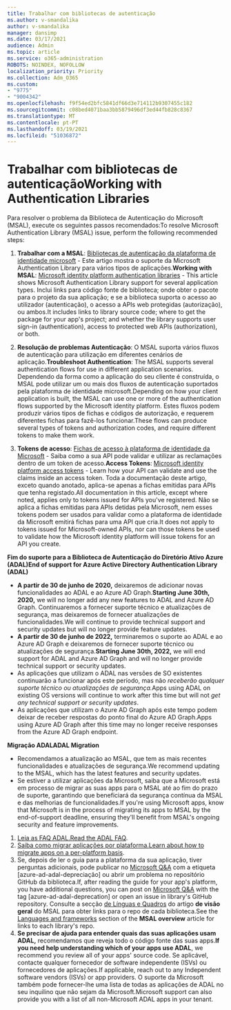 ```yaml
---
title: Trabalhar com bibliotecas de autenticação
ms.author: v-smandalika
author: v-smandalika
manager: dansimp
ms.date: 03/17/2021
audience: Admin
ms.topic: article
ms.service: o365-administration
ROBOTS: NOINDEX, NOFOLLOW
localization_priority: Priority
ms.collection: Adm_O365
ms.custom:
- "9775"
- "9004342"
ms.openlocfilehash: f9f54ed2bfc5841df66d3e714112b9307455c182
ms.sourcegitcommit: c08bed4071baa3bb5879496df3ed44fb828c8367
ms.translationtype: MT
ms.contentlocale: pt-PT
ms.lasthandoff: 03/19/2021
ms.locfileid: "51036872"
---
```

# <a name="working-with-authentication-libraries"></a><span data-ttu-id="378c0-102">Trabalhar com bibliotecas de autenticação</span><span class="sxs-lookup"><span data-stu-id="378c0-102">Working with Authentication Libraries</span></span>

<span data-ttu-id="378c0-103">Para resolver o problema da Biblioteca de Autenticação do Microsoft (MSAL), execute os seguintes passos recomendados:</span><span class="sxs-lookup"><span data-stu-id="378c0-103">To resolve Microsoft Authentication Library (MSAL) issue, perform the following recommended steps:</span></span>

1. <span data-ttu-id="378c0-104">**Trabalhar com a MSAL**: [Bibliotecas de autenticação da plataforma de identidade microsoft](https://docs.microsoft.com/azure/active-directory/develop/reference-v2-libraries) - Este artigo mostra o suporte da Microsoft Authentication Library para vários tipos de aplicações.</span><span class="sxs-lookup"><span data-stu-id="378c0-104">**Working with MSAL**: [Microsoft identity platform authentication libraries](https://docs.microsoft.com/azure/active-directory/develop/reference-v2-libraries) - This article shows Microsoft Authentication Library support for several application types.</span></span> <span data-ttu-id="378c0-105">Inclui links para código fonte de biblioteca; onde obter o pacote para o projeto da sua aplicação; e se a biblioteca suporta o acesso ao utilizador (autenticação), o acesso a APIs web protegidas (autorização), ou ambos.</span><span class="sxs-lookup"><span data-stu-id="378c0-105">It includes links to library source code; where to get the package for your app's project; and whether the library supports user sign-in (authentication), access to protected web APIs (authorization), or both.</span></span>

2. <span data-ttu-id="378c0-106">**Resolução de problemas Autenticação**: O MSAL suporta vários fluxos de autenticação para utilização em diferentes cenários de aplicação.</span><span class="sxs-lookup"><span data-stu-id="378c0-106">**Troubleshoot Authentication**: The MSAL supports several authentication flows for use in different application scenarios.</span></span> <span data-ttu-id="378c0-107">Dependendo da forma como a aplicação do seu cliente é construída, o MSAL pode utilizar um ou mais dos fluxos de autenticação suportados pela plataforma de identidade microsoft.</span><span class="sxs-lookup"><span data-stu-id="378c0-107">Depending on how your client application is built, the MSAL can use one or more of the authentication flows supported by the Microsoft identity platform.</span></span> <span data-ttu-id="378c0-108">Estes fluxos podem produzir vários tipos de fichas e códigos de autorização, e requerem diferentes fichas para fazê-los funcionar.</span><span class="sxs-lookup"><span data-stu-id="378c0-108">These flows can produce several types of tokens and authorization codes, and require different tokens to make them work.</span></span>

3. <span data-ttu-id="378c0-109">**Tokens de acesso**: [Fichas de acesso à plataforma de identidade da Microsoft](https://docs.microsoft.com/azure/active-directory/develop/access-tokens) - Saiba como a sua API pode validar e utilizar as reclamações dentro de um token de acesso.</span><span class="sxs-lookup"><span data-stu-id="378c0-109">**Access Tokens**: [Microsoft identity platform access tokens](https://docs.microsoft.com/azure/active-directory/develop/access-tokens) - Learn how your API can validate and use the claims inside an access token.</span></span> <span data-ttu-id="378c0-110">Toda a documentação deste artigo, exceto quando anotado, aplica-se apenas a fichas emitidas para APIs que tenha registado.</span><span class="sxs-lookup"><span data-stu-id="378c0-110">All documentation in this article, except where noted, applies only to tokens issued for APIs you've registered.</span></span> <span data-ttu-id="378c0-111">Não se aplica a fichas emitidas para APIs detidas pela Microsoft, nem esses tokens podem ser usados para validar como a plataforma de identidade da Microsoft emitirá fichas para uma API que cria.</span><span class="sxs-lookup"><span data-stu-id="378c0-111">It does not apply to tokens issued for Microsoft-owned APIs, nor can those tokens be used to validate how the Microsoft identity platform will issue tokens for an API you create.</span></span>

<span data-ttu-id="378c0-112">**Fim do suporte para a Biblioteca de Autenticação do Diretório Ativo Azure (ADAL)**</span><span class="sxs-lookup"><span data-stu-id="378c0-112">**End of support for Azure Active Directory Authentication Library (ADAL)**</span></span>

- <span data-ttu-id="378c0-113">**A partir de 30 de junho de 2020,** deixaremos de adicionar novas funcionalidades ao ADAL e ao Azure AD Graph.</span><span class="sxs-lookup"><span data-stu-id="378c0-113">**Starting June 30th, 2020,** we will no longer add any new features to ADAL and Azure AD Graph.</span></span> <span data-ttu-id="378c0-114">Continuaremos a fornecer suporte técnico e atualizações de segurança, mas deixaremos de fornecer atualizações de funcionalidades.</span><span class="sxs-lookup"><span data-stu-id="378c0-114">We will continue to provide technical support and security updates but will no longer provide feature updates.</span></span>
- <span data-ttu-id="378c0-115">**A partir de 30 de junho de 2022,** terminaremos o suporte ao ADAL e ao Azure AD Graph e deixaremos de fornecer suporte técnico ou atualizações de segurança.</span><span class="sxs-lookup"><span data-stu-id="378c0-115">**Starting June 30th, 2022,** we will end support for ADAL and Azure AD Graph and will no longer provide technical support or security updates.</span></span>
- <span data-ttu-id="378c0-116">As aplicações que utilizam o ADAL nas versões de SO existentes continuarão a funcionar após este período, mas não *receberão qualquer suporte técnico ou atualizações de segurança.*</span><span class="sxs-lookup"><span data-stu-id="378c0-116">Apps using ADAL on existing OS versions will continue to work after this time but will not *get any technical support or security updates*.</span></span>
- <span data-ttu-id="378c0-117">As aplicações que utilizam o Azure AD Graph após este tempo podem deixar de receber respostas do ponto final do Azure AD Graph.</span><span class="sxs-lookup"><span data-stu-id="378c0-117">Apps using Azure AD Graph after this time may no longer receive responses from the Azure AD Graph endpoint.</span></span>

<span data-ttu-id="378c0-118">**Migração ADAL**</span><span class="sxs-lookup"><span data-stu-id="378c0-118">**ADAL Migration**</span></span>

- <span data-ttu-id="378c0-119">Recomendamos a atualização ao MSAL, que tem as mais recentes funcionalidades e atualizações de segurança.</span><span class="sxs-lookup"><span data-stu-id="378c0-119">We recommend updating to the MSAL, which has the latest features and security updates.</span></span>
- <span data-ttu-id="378c0-120">Se estiver a utilizar aplicações da Microsoft, saiba que a Microsoft está em processo de migrar as suas apps para o MSAL até ao fim do prazo de suporte, garantindo que beneficiará da segurança contínua da MSAL e das melhorias de funcionalidades.</span><span class="sxs-lookup"><span data-stu-id="378c0-120">If you're using Microsoft apps, know that Microsoft is in the process of migrating its apps to MSAL by the end-of-support deadline, ensuring they'll benefit from MSAL's ongoing security and feature improvements.</span></span>

1. <span data-ttu-id="378c0-121">[Leia as FAQ ADAL.](https://docs.microsoft.com/azure/active-directory/develop/msal-migration#frequently-asked-questions-faq)</span><span class="sxs-lookup"><span data-stu-id="378c0-121">[Read the ADAL FAQ](https://docs.microsoft.com/azure/active-directory/develop/msal-migration#frequently-asked-questions-faq).</span></span>
2. <span data-ttu-id="378c0-122">[Saiba como migrar aplicações por plataforma.](https://docs.microsoft.com/azure/active-directory/develop/msal-migration#migration-guidance)</span><span class="sxs-lookup"><span data-stu-id="378c0-122">[Learn about how to migrate apps on a per-platform basis](https://docs.microsoft.com/azure/active-directory/develop/msal-migration#migration-guidance).</span></span>
3. <span data-ttu-id="378c0-123">Se, depois de ler o guia para a plataforma da sua aplicação, tiver perguntas adicionais, pode publicar no [Microsoft Q&A](https://docs.microsoft.com/answers/topics/azure-ad-adal-deprecation.html) com a etiqueta [azure-ad-adal-depreciação] ou abrir um problema no repositório GitHub da biblioteca.</span><span class="sxs-lookup"><span data-stu-id="378c0-123">If, after reading the guide for your app's platform, you have additional questions, you can post on [Microsoft Q&A](https://docs.microsoft.com/answers/topics/azure-ad-adal-deprecation.html) with the tag [azure-ad-adal-deprecation] or open an issue in library's GitHub repository.</span></span> <span data-ttu-id="378c0-124">Consulte a secção [de Línguas e Quadros](https://docs.microsoft.com/azure/active-directory/develop/msal-overview#languages-and-frameworks) do artigo **de visão geral** do MSAL para obter links para o repo de cada biblioteca.</span><span class="sxs-lookup"><span data-stu-id="378c0-124">See the [Languages and frameworks](https://docs.microsoft.com/azure/active-directory/develop/msal-overview#languages-and-frameworks) section of the **MSAL overview** article for links to each library's repo.</span></span>
4. <span data-ttu-id="378c0-125">**Se precisar de ajuda para entender quais das suas aplicações usam ADAL,** recomendamos que reveja todo o código fonte das suas apps.</span><span class="sxs-lookup"><span data-stu-id="378c0-125">**If you need help understanding which of your apps use ADAL**, we recommend you review all of your apps' source code.</span></span> <span data-ttu-id="378c0-126">Se aplicável, contacte qualquer fornecedor de software independente (ISVs) ou fornecedores de aplicações.</span><span class="sxs-lookup"><span data-stu-id="378c0-126">If applicable, reach out to any Independent software vendors (ISVs) or app providers.</span></span> <span data-ttu-id="378c0-127">O suporte da Microsoft também pode fornecer-lhe uma lista de todas as aplicações de ADAL no seu inquilino que não sejam da Microsoft.</span><span class="sxs-lookup"><span data-stu-id="378c0-127">Microsoft support can also provide you with a list of all non-Microsoft ADAL apps in your tenant.</span></span>







